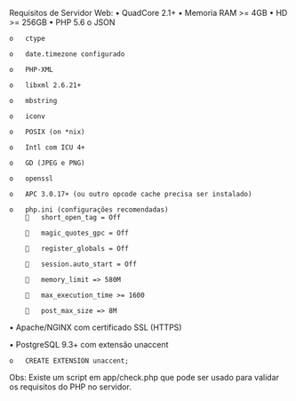 Requisitos de Servidor Web:
•	QuadCore 2.1+
•	Memoria RAM >= 4GB
•	HD >= 256GB
•	PHP 5.6
	o	JSON 
	
	o	ctype

	o	date.timezone configurado
	
	o	PHP-XML

	o	libxml 2.6.21+
	
	o	mbstring
	
	o	iconv
	
	o	POSIX (on *nix)
	
	o	Intl com ICU 4+
	
	o	GD (JPEG e PNG)
	
	o	openssl
	
	o	APC 3.0.17+ (ou outro opcode cache precisa ser instalado)

	o	php.ini (configurações recomendadas)
			short_open_tag = Off
		
			magic_quotes_gpc = Off
		
			register_globals = Off
		
			session.auto_start = Off
		
			memory_limit => 580M

			max_execution_time >= 1600

			post_max_size => 8M

•	Apache/NGINX com certificado SSL (HTTPS)

•	PostgreSQL 9.3+ com extensão unaccent

	o	CREATE EXTENSION unaccent;


Obs: Existe um script em app/check.php que pode ser usado para validar os requisitos do PHP no servidor.
